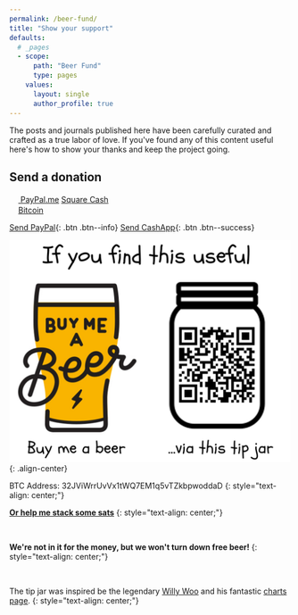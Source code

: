```yaml
---
permalink: /beer-fund/
title: "Show your support"
defaults:
  # _pages
  - scope:
      path: "Beer Fund"
      type: pages
    values:
      layout: single
      author_profile: true
---
```


The posts and journals published here have been carefully curated and crafted as a true labor of love. If you've found any of this content useful here's how to show your thanks and keep the project going.

## Send a donation

<div markdown="0" class="btn--group">
  <a href="https://www.paypal.me/bucwolfser" onclick="ga('send', 'event', 'link', 'click', 'Send PayPal');" title="Send PayPal" class="btn--info">
    <svg class="icon icon--paypal" width="16px" height="16px"><use xlink:href="{{ 'icons.svg#icon-paypal' | prepend: 'assets/icons/' | relative_url }}"></use></svg> PayPal.me</a>
  <a href="https://cash.app/$joerodgers76" onclick="ga('send', 'event', 'link', 'click', 'Send CashApp Cash');" title="Send Square Cash" class="btn--success">Square Cash</a>
</div>


<div markdown="0" class="btn--group">
<a href="/assets/tip.png" onclick="ga('send', 'event', 'link', 'click', 'Send Bitcoin');" class="btn--warning" title="32JViWrrUvVx1tWQ7EM1q5vTZkbpwoddaD"><svg class="icon icon--bitcoin" width="16px" height="16px"><use xlink:href="{{ 'icons.svg#icon-bitcoin' | prepend: 'assets/icons/' | relative_url }}"></use></svg>Bitcoin</a><div id="tippin-button" data-dest="_joerodgers" text-align="center"></div><script src="https://tippin.me/buttons/tip.js" type="text/javascript"></script>
</div>


[<i class="fab fa-paypal"></i> Send PayPal](https://www.paypal.me/bucwolfser){: .btn .btn--info} [Send CashApp](https://cash.app/$joerodgers76){: .btn .btn--success}


![](/assets/images/tip.jpg)
{: .align-center}

<i class="fab fa-bitcoin"></i> BTC Address: 32JViWrrUvVx1tWQ7EM1q5vTZkbpwoddaD
{: style="text-align: center;"}

<i class="fas fa-bolt"></i> [**Or help me stack some sats**](https://tippin.me/@_joerodgers) <i class="fas fa-bolt"></i>
{: style="text-align: center;"}

 <div id="tippin-button" data-dest="_joerodgers" text-align="center"></div><script src="https://tippin.me/buttons/tip.js" type="text/javascript"></script>

<br>

**We're not in it for the money, but we won't turn down free beer!**
{: style="text-align: center;"}

<br> 

The tip jar was inspired be the legendary [Willy Woo](https://twitter.com/woonomic) and his fantastic [charts page](http://charts.woobull.com/).
{: style="text-align: center;"}